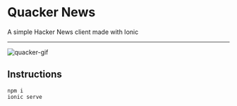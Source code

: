 # Quacker News
A simple Hacker News client made with Ionic

---------------------------------------

![quacker-gif](https://user-images.githubusercontent.com/2797603/29497545-677106aa-8607-11e7-83dd-801b699e0149.gif)

## Instructions

```
npm i
ionic serve
```
